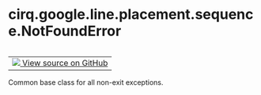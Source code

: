 <div itemscope itemtype="http://developers.google.com/ReferenceObject">
<meta itemprop="name" content="cirq.google.line.placement.sequence.NotFoundError" />
<meta itemprop="path" content="Stable" />
</div>

# cirq.google.line.placement.sequence.NotFoundError

<!-- Insert buttons and diff -->

<table class="tfo-notebook-buttons tfo-api" align="left">

<td>
  <a target="_blank" href="https://github.com/quantumlib/cirq/tree/master/cirq/google/line/placement/sequence.py">
    <img src="https://www.tensorflow.org/images/GitHub-Mark-32px.png" />
    View source on GitHub
  </a>
</td>
</table>



Common base class for all non-exit exceptions.

<!-- Placeholder for "Used in" -->


